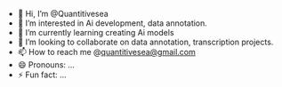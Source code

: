 - 👋 Hi, I’m @Quantitivesea
- 👀 I’m interested in Ai development, data annotation.
- 🌱 I’m currently learning creating Ai models
- 💞️ I’m looking to collaborate on data annotation, transcription projects.
- 📫 How to reach me @quantitivesea@gmail.com
- 😄 Pronouns: ...
- ⚡ Fun fact: ...

<!---
Quantitivesea/Quantitivesea is a ✨ special ✨ repository because its `README.md` (this file) appears on your GitHub profile.
You can click the Preview link to take a look at your changes.
--->
